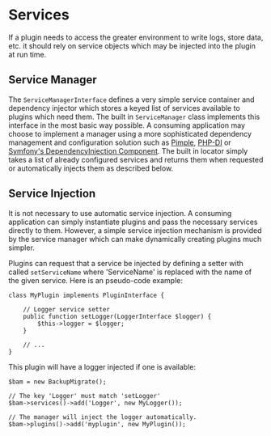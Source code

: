 # Services #

If a plugin needs to access the greater environment to write logs, store data, etc. it should rely on service objects which may be injected into the plugin at run time.

## Service Manager ##

The `ServiceManagerInterface` defines a very simple service container and dependency injector which stores a keyed list of services available to plugins which need them. The built in `ServiceManager` class implements this interface in the most basic way possible. A consuming application may choose to implement a manager using a more sophisticated dependency management and configuration solution such as [Pimple](http://pimple.sensiolabs.org/), [PHP-DI](http://php-di.org/) or [Symfony's DependencyInjection Component](http://symfony.com/doc/current/components/dependency_injection/introduction.html). The built in locator simply takes a list of already configured services and returns them when requested or automatically injects them as described below.

## Service Injection ##

It is not necessary to use automatic service injection. A consuming application can simply instantiate plugins and pass the necessary services directly to them. However, a simple service injection mechanism is provided by the service manager which can make dynamically creating plugins much simpler. 

Plugins can request that a service be injected by defining a setter with called `setServiceName` where 'ServiceName' is replaced with the name of the given service. Here is an pseudo-code example:

	class MyPlugin implements PluginInterface {
		
		// Logger service setter
		public function setLogger(LoggerInterface $logger) {
			$this->logger = $logger;
		}
		
		// ...
	}
	
This plugin will have a logger injected if one is available:

	$bam = new BackupMigrate();
	
	// The key 'Logger' must match 'setLogger'
	$bam->services()->add('Logger', new MyLogger());
	
	// The manager will inject the logger automatically.
	$bam->plugins()->add('myplugin', new MyPlugin());
